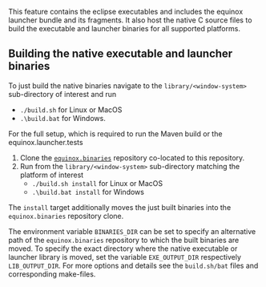 This feature contains the eclipse executables and includes the equinox launcher bundle and its fragments.
It also host the native C source files to build the executable and launcher binaries for all supported platforms.

## Building the native executable and launcher binaries

To just build the native binaries navigate to the `library/<window-system>` sub-directory of interest and run 
- `./build.sh` for Linux or MacOS
- `.\build.bat` for Windows.

For the full setup, which is required to run the Maven build or the equinox.launcher.tests
1. Clone the [`equinox.binaries`](https://github.com/eclipse-equinox/equinox.binaries.git) repository co-located to this repository.
2. Run from the `library/<window-system>` sub-directory matching the platform of interest
    - `./build.sh install` for Linux or MacOS 
    - `.\build.bat install` for Windows

The `install` target additionally moves the just built binaries into the `equinox.binaries` repository clone.

The environment variable `BINARIES_DIR` can be set to specify an alternative path of the `equinox.binaries` repository to which the built binaries are moved.
To specify the exact directory where the native executable or launcher library is moved, set the variable `EXE_OUTPUT_DIR` respectively `LIB_OUTPUT_DIR`.
For more options and details see the `build.sh/bat` files and corresponding make-files.
